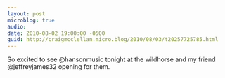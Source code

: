 ```yaml
---
layout: post
microblog: true
audio: 
date: 2010-08-02 19:00:00 -0500
guid: http://craigmcclellan.micro.blog/2010/08/03/t20257725785.html
---
```

So excited to see @hansonmusic tonight at the wildhorse and my friend @jeffreyjames32 opening for them.
